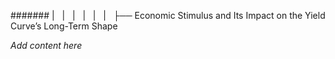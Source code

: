 ####### |   |   |   |   |   |   ├── Economic Stimulus and Its Impact on the Yield Curve’s Long-Term Shape

*Add content here*